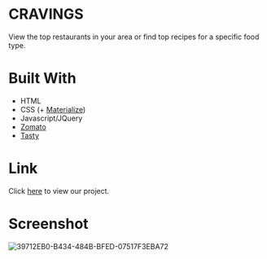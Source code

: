 # CRAVINGS
View the top restaurants in your area or find top recipes for a specific food type.

# Built With
- HTML
- CSS (+ [Materialize](https://materializecss.com/))
- Javascript/JQuery
- [Zomato](https://developers.zomato.com/api#headline1)
- [Tasty](https://rapidapi.com/apidojo/api/tasty)

# Link
Click [here](https://daniwhitlock.github.io/Cravings/) to view our project.

# Screenshot
![39712EB0-B434-484B-BFED-07517F3EBA72](https://user-images.githubusercontent.com/72775548/104128318-2a632200-5324-11eb-94a9-c86182e1b5fc.jpeg)